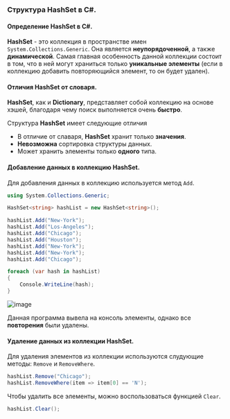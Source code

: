 ### Структура HashSet в C#.

#### Определение HashSet в C#.

**HashSet** - это коллекция в пространстве имен `System.Collections.Generic`. Она является **неупорядоченной**, а также **динамической**. Самая главная особенность 
данной коллекции состоит в том, что в ней могут храниться только **уникальные элементы** (если в коллекцию добавить повторяющийся элемент, то он будет удален).

#### Отличия HashSet от словаря.

**HashSet**, как и **Dictionary**, представляет собой коллекцию на основе хэшей, благодаря чему поиск выполняется очень **быстро**. 

Структура **HashSet** имеет следующие отличия
- В отличие от славаря, **HashSet** хранит только **значения**.
- **Невозможна** сортировка структуры данных.
- Может хранить элементы только **одного** типа.

#### Добавление данных в коллекцию HashSet.

Для добавления данных в коллекцию используется метод `Add`.

```csharp
using System.Collections.Generic;

HashSet<string> hashList = new HashSet<string>();

hashList.Add("New-York");
hashList.Add("Los-Angeles");
hashList.Add("Chicago");
hashList.Add("Houston");
hashList.Add("New-York");
hashList.Add("New-York");
hashList.Add("Chicago");

foreach (var hash in hashList)
{
    Console.WriteLine(hash);
}
```

![image](https://user-images.githubusercontent.com/57217014/196034977-a7d20f0e-5231-4d9b-9ee2-7b9944a8db3b.png)

Данная программа вывела на консоль элементы, однако все **повторения** были удалены.

#### Удаление данных из коллекции HashSet.

Для удаления элементов из коллекции используются слудующие методы: `Remove` и `RemoveWhere`.

```csharp
hashList.Remove("Chicago");
hashList.RemoveWhere(item => item[0] == 'N');
```

Чтобы удалить все элементы, можно воспользоваться функцией `Clear`.

```csharp
hashList.Clear();
```
